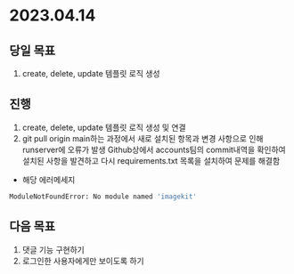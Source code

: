# 2023.04.14

## 당일 목표
1. create, delete, update 템플릿 로직 생성

## 진행
1. create, delete, update 템플릿 로직 생성 및 연결
2. git pull origin main하는 과정에서 새로 설치된 항목과 변경 사항으로 인해 runserver에 오류가 발생
Github상에서 accounts팀의 commit내역을 확인하여 설치된 사항을 발견하고 다시 requirements.txt 목록을 설치하여 문제를 해결함
- 해당 에러메세지
```bash
ModuleNotFoundError: No module named 'imagekit'
```

## 다음 목표
1. 댓글 기능 구현하기
2. 로그인한 사용자에게만 보이도록 하기


